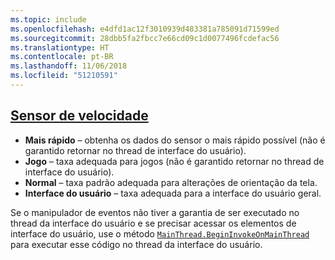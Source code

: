 ```yaml
---
ms.topic: include
ms.openlocfilehash: e4dfd1ac12f3010939d483381a785091d71599ed
ms.sourcegitcommit: 28dbb5fa2fbcc7e66cd09c1d0077496fcdefac56
ms.translationtype: HT
ms.contentlocale: pt-BR
ms.lasthandoff: 11/06/2018
ms.locfileid: "51210591"
---
```

## <a name="sensor-speedxrefxamarinessentialssensorspeed"></a>[Sensor de velocidade](xref:Xamarin.Essentials.SensorSpeed)

- **Mais rápido** – obtenha os dados do sensor o mais rápido possível (não é garantido retornar no thread de interface do usuário).
- **Jogo** – taxa adequada para jogos (não é garantido retornar no thread de interface do usuário).
- **Normal** – taxa padrão adequada para alterações de orientação da tela.
- **Interface do usuário** – taxa adequada para a interface do usuário geral.

Se o manipulador de eventos não tiver a garantia de ser executado no thread da interface do usuário e se precisar acessar os elementos de interface do usuário, use o método [`MainThread.BeginInvokeOnMainThread`](~/essentials/main-thread.md) para executar esse código no thread da interface do usuário.
